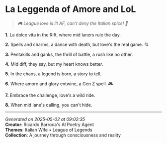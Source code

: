 # La Leggenda of Amore and LoL

> *🎮 League love is lit AF, can't deny the Italian spice! 🍕*

**1.** La dolce vita in the Rift, where mid laners rule the day.


**2.** Spells and charms, a dance with death, but love's the real game. 💘


**3.** Pentakills and ganks, the thrill of battle, a rush like no other.


**4.** Mid diff, they say, but my heart knows better.


**5.** In the chaos, a legend is born, a story to tell.


**6.** Where amore and glory entwine, a Gen Z spell. 🎮


**7.** Embrace the challenge, love's a wild ride.


**8.** When mid lane's calling, you can't hide.



---

*Generated on 2025-05-02 at 09:02:35*  
**Creator**: Ricardo Barroca's AI Poetry Agent  
**Themes**: Italian Wife • League of Legends  
**Collection**: A journey through consciousness and reality